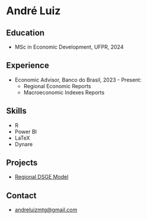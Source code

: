 # André Luiz

## Education
- MSc in Economic Development, UFPR, 2024

## Experience
- Economic Advisor, Banco do Brasil, 2023 - Present:
  - Regional Economic Reports
  - Macroeconomic Indexes Reports

## Skills
- R
- Power BI
- LaTeX
- Dynare

## Projects
- [Regional DSGE Model][def]

[def]: https://github.com/andrlb/mastersthesis

## Contact
- [andreluizmtg@gmail.com](mailto:your@email.com)
